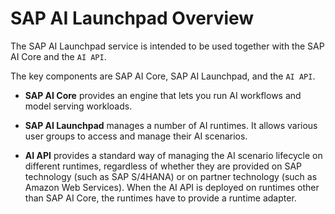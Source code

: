 <!-- loiob5aaac651d1f4295bd81f0331199da31 -->

# SAP AI Launchpad Overview

The SAP AI Launchpad service is intended to be used together with the SAP AI Core and the `AI API`.

The key components are SAP AI Core, SAP AI Launchpad, and the `AI API`.

-   **SAP AI Core** provides an engine that lets you run AI workflows and model serving workloads.

-   **SAP AI Launchpad** manages a number of AI runtimes. It allows various user groups to access and manage their AI scenarios.

-   **AI API** provides a standard way of managing the AI scenario lifecycle on different runtimes, regardless of whether they are provided on SAP technology \(such as SAP S/4HANA\) or on partner technology \(such as Amazon Web Services\). When the AI API is deployed on runtimes other than SAP AI Core, the runtimes have to provide a runtime adapter.


